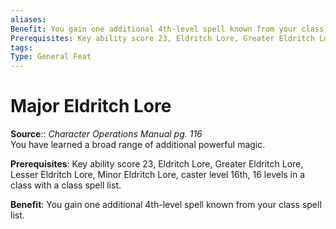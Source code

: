```yaml
---
aliases: 
Benefit: You gain one additional 4th-level spell known from your class spell list.
Prerequisites: Key ability score 23, Eldritch Lore, Greater Eldritch Lore, Lesser Eldritch Lore, Minor Eldritch Lore, caster level 16th, 16 levels in a class with a class spell list.
tags: 
Type: General Feat
---
```


# Major Eldritch Lore

**Source**:: _Character Operations Manual pg. 116_  
You have learned a broad range of additional powerful magic.

**Prerequisites**: Key ability score 23, Eldritch Lore, Greater Eldritch Lore, Lesser Eldritch Lore, Minor Eldritch Lore, caster level 16th, 16 levels in a class with a class spell list.

**Benefit**: You gain one additional 4th-level spell known from your class spell list.
